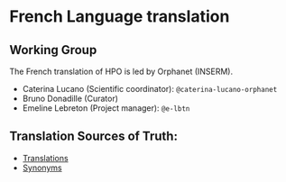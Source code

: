 # French Language translation

## Working Group

The French translation of HPO is led by Orphanet (INSERM).

- Caterina Lucano (Scientific coordinator): `@caterina-lucano-orphanet`
- Bruno Donadille (Curator)
- Emeline Lebreton (Project manager): `@e-lbtn`

## Translation Sources of Truth:

- [Translations](https://github.com/obophenotype/hpo-translations/blob/main/babelon/hp-fr.babelon.tsv)
- [Synonyms](https://github.com/obophenotype/hpo-translations/blob/main/babelon/hp-fr.synonyms.tsv)

